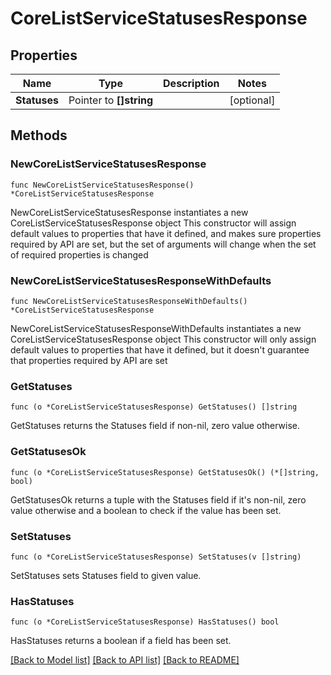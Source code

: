 # CoreListServiceStatusesResponse

## Properties

Name | Type | Description | Notes
------------ | ------------- | ------------- | -------------
**Statuses** | Pointer to **[]string** |  | [optional] 

## Methods

### NewCoreListServiceStatusesResponse

`func NewCoreListServiceStatusesResponse() *CoreListServiceStatusesResponse`

NewCoreListServiceStatusesResponse instantiates a new CoreListServiceStatusesResponse object
This constructor will assign default values to properties that have it defined,
and makes sure properties required by API are set, but the set of arguments
will change when the set of required properties is changed

### NewCoreListServiceStatusesResponseWithDefaults

`func NewCoreListServiceStatusesResponseWithDefaults() *CoreListServiceStatusesResponse`

NewCoreListServiceStatusesResponseWithDefaults instantiates a new CoreListServiceStatusesResponse object
This constructor will only assign default values to properties that have it defined,
but it doesn't guarantee that properties required by API are set

### GetStatuses

`func (o *CoreListServiceStatusesResponse) GetStatuses() []string`

GetStatuses returns the Statuses field if non-nil, zero value otherwise.

### GetStatusesOk

`func (o *CoreListServiceStatusesResponse) GetStatusesOk() (*[]string, bool)`

GetStatusesOk returns a tuple with the Statuses field if it's non-nil, zero value otherwise
and a boolean to check if the value has been set.

### SetStatuses

`func (o *CoreListServiceStatusesResponse) SetStatuses(v []string)`

SetStatuses sets Statuses field to given value.

### HasStatuses

`func (o *CoreListServiceStatusesResponse) HasStatuses() bool`

HasStatuses returns a boolean if a field has been set.


[[Back to Model list]](../README.md#documentation-for-models) [[Back to API list]](../README.md#documentation-for-api-endpoints) [[Back to README]](../README.md)


